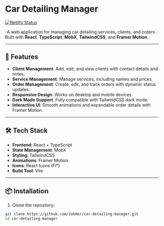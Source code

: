 # Car Detailing Manager

[![Netlify Status](https://api.netlify.com/api/v1/badges/36e4cac7-71ec-469b-83da-8c4746c27ddb/deploy-status)](https://app.netlify.com/projects/car-detailing-manager/deploys)

-A web application for managing car detailing services, clients, and orders.  
Built with **React**, **TypeScript**, **MobX**, **TailwindCSS**, and **Framer Motion**.

---

## 🚀 Features

- **Client Management**: Add, edit, and view clients with contact details and notes.
- **Service Management**: Manage services, including names and prices.
- **Order Management**: Create, edit, and track orders with dynamic status updates.
- **Responsive Design**: Works on desktop and mobile devices.
- **Dark Mode Support**: Fully compatible with TailwindCSS dark mode.
- **Interactive UI**: Smooth animations and expandable order details with Framer Motion.

---

## 🛠 Tech Stack

- **Frontend**: React + TypeScript
- **State Management**: MobX
- **Styling**: TailwindCSS
- **Animations**: Framer Motion
- **Icons**: React Icons (Fi\*)
- **Build Tool**: Vite

---

## 📦 Installation

1. Clone the repository:

```bash
git clone https://github.com/JakHer/car-detailing-manager.git
cd car-detailing-manager
```
